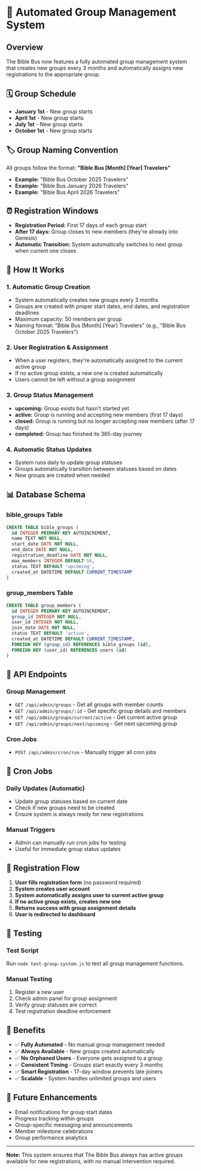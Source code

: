 # 🚌 Automated Group Management System

## Overview
The Bible Bus now features a fully automated group management system that creates new groups every 3 months and automatically assigns new registrations to the appropriate group.

## 🗓️ Group Schedule
- **January 1st** - New group starts
- **April 1st** - New group starts  
- **July 1st** - New group starts
- **October 1st** - New group starts

## 🏷️ Group Naming Convention
All groups follow the format: **"Bible Bus [Month] [Year] Travelers"**
- **Example:** "Bible Bus October 2025 Travelers"
- **Example:** "Bible Bus January 2026 Travelers"
- **Example:** "Bible Bus April 2026 Travelers"

## ⏰ Registration Windows
- **Registration Period:** First 17 days of each group start
- **After 17 days:** Group closes to new members (they're already into Genesis)
- **Automatic Transition:** System automatically switches to next group when current one closes

## 🔧 How It Works

### 1. Automatic Group Creation
- System automatically creates new groups every 3 months
- Groups are created with proper start dates, end dates, and registration deadlines
- Maximum capacity: 50 members per group
- Naming format: "Bible Bus [Month] [Year] Travelers" (e.g., "Bible Bus October 2025 Travelers")

### 2. User Registration & Assignment
- When a user registers, they're automatically assigned to the current active group
- If no active group exists, a new one is created automatically
- Users cannot be left without a group assignment

### 3. Group Status Management
- **upcoming:** Group exists but hasn't started yet
- **active:** Group is running and accepting new members (first 17 days)
- **closed:** Group is running but no longer accepting new members (after 17 days)
- **completed:** Group has finished its 365-day journey

### 4. Automatic Status Updates
- System runs daily to update group statuses
- Groups automatically transition between statuses based on dates
- New groups are created when needed

## 📊 Database Schema

### bible_groups Table
```sql
CREATE TABLE bible_groups (
  id INTEGER PRIMARY KEY AUTOINCREMENT,
  name TEXT NOT NULL,
  start_date DATE NOT NULL,
  end_date DATE NOT NULL,
  registration_deadline DATE NOT NULL,
  max_members INTEGER DEFAULT 50,
  status TEXT DEFAULT 'upcoming',
  created_at DATETIME DEFAULT CURRENT_TIMESTAMP
)
```

### group_members Table
```sql
CREATE TABLE group_members (
  id INTEGER PRIMARY KEY AUTOINCREMENT,
  group_id INTEGER NOT NULL,
  user_id INTEGER NOT NULL,
  join_date DATE NOT NULL,
  status TEXT DEFAULT 'active',
  created_at DATETIME DEFAULT CURRENT_TIMESTAMP,
  FOREIGN KEY (group_id) REFERENCES bible_groups (id),
  FOREIGN KEY (user_id) REFERENCES users (id)
)
```

## 🚀 API Endpoints

### Group Management
- `GET /api/admin/groups` - Get all groups with member counts
- `GET /api/admin/groups/:id` - Get specific group details and members
- `GET /api/admin/groups/current/active` - Get current active group
- `GET /api/admin/groups/next/upcoming` - Get next upcoming group

### Cron Jobs
- `POST /api/admin/cron/run` - Manually trigger all cron jobs

## 🔄 Cron Jobs

### Daily Updates (Automatic)
- Update group statuses based on current date
- Check if new groups need to be created
- Ensure system is always ready for new registrations

### Manual Triggers
- Admin can manually run cron jobs for testing
- Useful for immediate group status updates

## 📝 Registration Flow

1. **User fills registration form** (no password required)
2. **System creates user account**
3. **System automatically assigns user to current active group**
4. **If no active group exists, creates new one**
5. **Returns success with group assignment details**
6. **User is redirected to dashboard**

## 🧪 Testing

### Test Script
Run `node test-group-system.js` to test all group management functions.

### Manual Testing
1. Register a new user
2. Check admin panel for group assignment
3. Verify group statuses are correct
4. Test registration deadline enforcement

## 🎯 Benefits

- ✅ **Fully Automated** - No manual group management needed
- ✅ **Always Available** - New groups created automatically
- ✅ **No Orphaned Users** - Everyone gets assigned to a group
- ✅ **Consistent Timing** - Groups start exactly every 3 months
- ✅ **Smart Registration** - 17-day window prevents late joiners
- ✅ **Scalable** - System handles unlimited groups and users

## 🔮 Future Enhancements

- Email notifications for group start dates
- Progress tracking within groups
- Group-specific messaging and announcements
- Member milestone celebrations
- Group performance analytics

---

**Note:** This system ensures that The Bible Bus always has active groups available for new registrations, with no manual intervention required.
